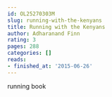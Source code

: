 ```yaml
---
id: OL25270303M
slug: running-with-the-kenyans
title: Running with the Kenyans
author: Adharanand Finn
rating: 3
pages: 288
categories: []
reads:
- finished_at: '2015-06-26'
---
```

running book
